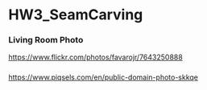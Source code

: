 # HW3_SeamCarving

### Living Room Photo
https://www.flickr.com/photos/favarojr/7643250888

### 
https://www.piqsels.com/en/public-domain-photo-skkqe